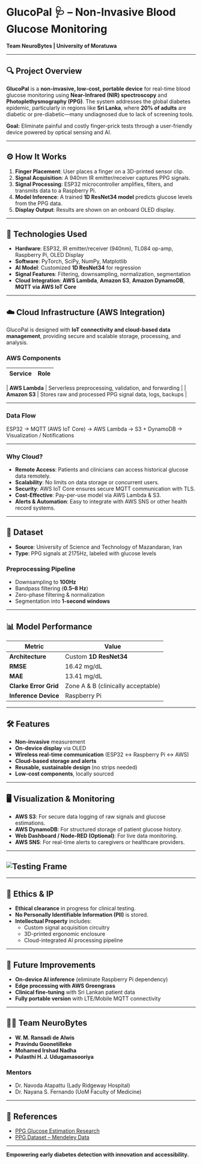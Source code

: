 # GlucoPal 🩺 – Non-Invasive Blood Glucose Monitoring  
**Team NeuroBytes | University of Moratuwa**

---

## 🔍 Project Overview

**GlucoPal** is a **non-invasive, low-cost, portable device** for real-time blood glucose monitoring using **Near-Infrared (NIR) spectroscopy** and **Photoplethysmography (PPG)**. The system addresses the global diabetes epidemic, particularly in regions like **Sri Lanka**, where **20% of adults** are diabetic or pre-diabetic—many undiagnosed due to lack of screening tools.

**Goal:** Eliminate painful and costly finger-prick tests through a user-friendly device powered by optical sensing and AI.

---

## ⚙️ How It Works

1. **Finger Placement**: User places a finger on a 3D-printed sensor clip.
2. **Signal Acquisition**: A 940nm IR emitter/receiver captures PPG signals.
3. **Signal Processing**: ESP32 microcontroller amplifies, filters, and transmits data to a Raspberry Pi.
4. **Model Inference**: A trained **1D ResNet34 model** predicts glucose levels from the PPG data.
5. **Display Output**: Results are shown on an onboard OLED display.

---

## 🧪 Technologies Used

- **Hardware**: ESP32, IR emitter/receiver (940nm), TL084 op-amp, Raspberry Pi, OLED Display
- **Software**: PyTorch, SciPy, NumPy, Matplotlib
- **AI Model**: Customized **1D ResNet34** for regression
- **Signal Features**: Filtering, downsampling, normalization, segmentation
- **Cloud Integration**: **AWS Lambda**, **Amazon S3**, **Amazon DynamoDB**, **MQTT via AWS IoT Core**

---

## ☁️ Cloud Infrastructure (AWS Integration)

GlucoPal is designed with **IoT connectivity and cloud-based data management**, providing secure and scalable storage, processing, and analysis.

### AWS Components

| Service | Role |
|----------|------|

| **AWS Lambda** | Serverless preprocessing, validation, and forwarding |
| **Amazon S3** | Stores raw and processed PPG signal data, logs, backups |


---

### Data Flow
ESP32 → MQTT (AWS IoT Core) → AWS Lambda → S3 + DynamoDB → Visualization / Notifications


---

### Why Cloud?

- **Remote Access**: Patients and clinicians can access historical glucose data remotely.
- **Scalability**: No limits on data storage or concurrent users.
- **Security**: AWS IoT Core ensures secure MQTT communication with TLS.
- **Cost-Effective**: Pay-per-use model via AWS Lambda & S3.
- **Alerts & Automation**: Easy to integrate with AWS SNS or other health record systems.

---

## 🧬 Dataset

- **Source**: University of Science and Technology of Mazandaran, Iran
- **Type**: PPG signals at 2175Hz, labeled with glucose levels

### Preprocessing Pipeline

- Downsampling to **100Hz**
- Bandpass filtering (**0.5–8 Hz**)
- Zero-phase filtering & normalization
- Segmentation into **1-second windows**

---

## 📊 Model Performance

| Metric | Value |
|---------|-------|
| **Architecture** | Custom **1D ResNet34** |
| **RMSE** | 16.42 mg/dL |
| **MAE** | 13.41 mg/dL |
| **Clarke Error Grid** | Zone A & B (clinically acceptable) |
| **Inference Device** | Raspberry Pi |

---

## 🛠️ Features

- **Non-invasive** measurement
- **On-device display** via OLED
- **Wireless real-time communication** (ESP32 ↔ Raspberry Pi ↔ AWS)
- **Cloud-based storage and alerts**
- **Reusable, sustainable design** (no strips needed)
- **Low-cost components**, locally sourced

---

## 🖥️ Visualization & Monitoring

- **AWS S3**: For secure data logging of raw signals and glucose estimations.
- **AWS DynamoDB**: For structured storage of patient glucose history.
- **Web Dashboard / Node-RED (Optional)**: For live data monitoring.
- **AWS SNS**: For real-time alerts to caregivers or healthcare providers.

---

## ![Testing Frame](https://github.com/user-attachments/assets/0e1d9be2-4969-4f47-8db1-878491923e6e)

---

## 🔐 Ethics & IP

- **Ethical clearance** in progress for clinical testing.
- **No Personally Identifiable Information (PII)** is stored.
- **Intellectual Property** includes:
  - Custom signal acquisition circuitry
  - 3D-printed ergonomic enclosure
  - Cloud-integrated AI processing pipeline

---

## 🚀 Future Improvements

- **On-device AI inference** (eliminate Raspberry Pi dependency)
- **Edge processing with AWS Greengrass**
- **Clinical fine-tuning** with Sri Lankan patient data
- **Fully portable version** with LTE/Mobile MQTT connectivity

---

## 👨‍🔬 Team NeuroBytes

- **W. M. Ransadi de Alwis**  
- **Pravindu Goonetilleke**  
- **Mohamed Irshad Nadha**  
- **Pulasthi H. J. Udugamasooriya**

### Mentors

- Dr. Navoda Atapattu (Lady Ridgeway Hospital)  
- Dr. Nayana S. Fernando (UoM Faculty of Medicine)

---

## 📘 References

- [PPG Glucose Estimation Research](https://pmc.ncbi.nlm.nih.gov/articles/PMC10331674/)
- [PPG Dataset – Mendeley Data](https://doi.org/10.17632/37pm7jk7jn.3)

---

**Empowering early diabetes detection with innovation and accessibility.**


